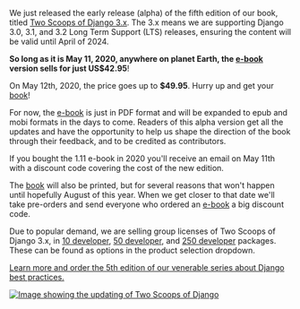 We just released the early release (alpha) of the fifth edition of our book, titled [Two Scoops of Django 3.x](https://www.feldroy.com/collections/two-scoops-press/products/two-scoops-of-django-3-x). The 3.x means we are supporting Django 3.0, 3.1, and 3.2 Long Term Support (LTS) releases, ensuring the content will be valid until April of 2024.

**So long as it is May 11, 2020, anywhere on planet Earth, the [e-book](https://www.feldroy.com/collections/two-scoops-press/products/two-scoops-of-django-3-x) version sells for just US$42.95**!

On May 12th, 2020, the price goes up to **$49.95**. Hurry up and get your [book](https://www.feldroy.com/collections/two-scoops-press/products/two-scoops-of-django-3-x)!

For now, the [e-book](https://www.feldroy.com/collections/two-scoops-press/products/two-scoops-of-django-3-x) is just in PDF format and will be expanded to epub and mobi formats in the days to come. Readers of this alpha version get all the updates and have the opportunity to help us shape the direction of the book through their feedback, and to be credited as contributors.

If you bought the 1.11 e-book in 2020 you'll receive an email on May 11th with a discount code covering the cost of the new edition.

The [book](https://www.feldroy.com/collections/two-scoops-press/products/two-scoops-of-django-3-x) will also be printed, but for several reasons that won't happen until hopefully August of this year. When we get closer to that date we'll take pre-orders and send everyone who ordered an [e-book](https://www.feldroy.com/collections/two-scoops-press/products/two-scoops-of-django-3-x) a big discount code.

Due to popular demand, we are selling group licenses of Two Scoops of Django 3.x, in [10 developer](https://www.feldroy.com/collections/two-scoops-press/products/two-scoops-of-django-3-x?variant=31920402432087), [50 developer](https://www.feldroy.com/collections/two-scoops-press/products/two-scoops-of-django-3-x?variant=31920413737047), and [250 developer](https://www.feldroy.com/collections/two-scoops-press/products/two-scoops-of-django-3-x?variant=31932839297111) packages. These can be found as options in the product selection dropdown.

[Learn more and order the 5th edition of our venerable series about Django best practices.](https://www.feldroy.com/products/two-scoops-of-django-3-x)

[![Image showing the updating of Two Scoops of Django](images/TSD3-Preview-Cartoon_540x.jpg)](https://www.feldroy.com/products/two-scoops-of-django-3-x)
